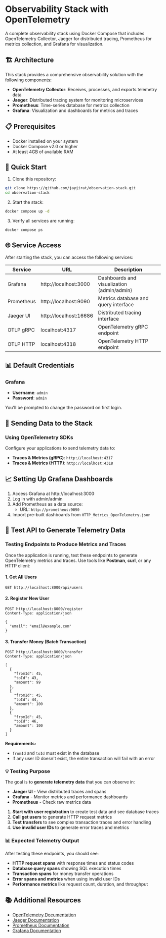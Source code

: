 # Observability Stack with OpenTelemetry

A complete observability stack using Docker Compose that includes OpenTelemetry Collector, Jaeger for distributed tracing, Prometheus for metrics collection, and Grafana for visualization.

## 🏗️ Architecture

This stack provides a comprehensive observability solution with the following components:

- **OpenTelemetry Collector**: Receives, processes, and exports telemetry data
- **Jaeger**: Distributed tracing system for monitoring microservices
- **Prometheus**: Time-series database for metrics collection
- **Grafana**: Visualization and dashboards for metrics and traces

## 📋 Prerequisites

- Docker installed on your system
- Docker Compose v2.0 or higher
- At least 4GB of available RAM

## 🚀 Quick Start

1. Clone this repository:

```bash
git clone https://github.com/jayjirat/observation-stack.git
cd observation-stack
```

2. Start the stack:

```bash
docker compose up -d
```

3. Verify all services are running:

```bash
docker compose ps
```

## 🌐 Service Access

After starting the stack, you can access the following services:

| Service    | URL                    | Description                                |
| ---------- | ---------------------- | ------------------------------------------ |
| Grafana    | http://localhost:3000  | Dashboards and visualization (admin/admin) |
| Prometheus | http://localhost:9090  | Metrics database and query interface       |
| Jaeger UI  | http://localhost:16686 | Distributed tracing interface              |
| OTLP gRPC  | localhost:4317         | OpenTelemetry gRPC endpoint                |
| OTLP HTTP  | localhost:4318         | OpenTelemetry HTTP endpoint                |

## 📊 Default Credentials

### Grafana

- **Username**: `admin`
- **Password**: `admin`

You'll be prompted to change the password on first login.

## 🔌 Sending Data to the Stack

### Using OpenTelemetry SDKs

Configure your applications to send telemetry data to:

- **Traces & Metrics (gRPC)**: `http://localhost:4317`
- **Traces & Metrics (HTTP)**: `http://localhost:4318`

## 📈 Setting Up Grafana Dashboards

1. Access Grafana at http://localhost:3000
2. Log in with admin/admin
3. Add Prometheus as a data source:
   - URL: `http://prometheus:9090`
4. Import pre-built dashboards from `HTTP_Metrics_OpenTelemetry.json`

## 🧪 Test API to Generate Telemetry Data

### Testing Endpoints to Produce Metrics and Traces

Once the application is running, test these endpoints to generate OpenTelemetry metrics and traces. Use tools like **Postman**, **curl**, or any HTTP client:

#### 1. Get All Users

```http
GET http://localhost:8000/api/users
```

#### 2. Register New User

```http
POST http://localhost:8000/register
Content-Type: application/json

{
  "email": "email@example.com"
}
```

#### 3. Transfer Money (Batch Transaction)

```http
POST http://localhost:8000/transfer
Content-Type: application/json

[
  {
    "fromId": 45,
    "toId": 43,
    "amount": 99
  },
  {
    "fromId": 45,
    "toId": 44,
    "amount": 100
  },
  {
    "fromId": 45,
    "toId": 46,
    "amount": 100
  }
]
```

**Requirements:**

- `fromId` and `toId` must exist in the database
- If any user ID doesn't exist, the entire transaction will fail with an error

### 💡 Testing Purpose

The goal is to **generate telemetry data** that you can observe in:

- **Jaeger UI** - View distributed traces and spans
- **Grafana** - Monitor metrics and performance dashboards
- **Prometheus** - Check raw metrics data

1. **Start with user registration** to create test data and see database traces
2. **Call get users** to generate HTTP request metrics
3. **Test transfers** to see complex transaction traces and error handling
4. **Use invalid user IDs** to generate error traces and metrics

### 📊 Expected Telemetry Output

After testing these endpoints, you should see:

- **HTTP request spans** with response times and status codes
- **Database query spans** showing SQL execution times
- **Transaction spans** for money transfer operations
- **Error spans and metrics** when using invalid user IDs
- **Performance metrics** like request count, duration, and throughput

## 📚 Additional Resources

- [OpenTelemetry Documentation](https://opentelemetry.io/docs/)
- [Jaeger Documentation](https://www.jaegertracing.io/docs/)
- [Prometheus Documentation](https://prometheus.io/docs/)
- [Grafana Documentation](https://grafana.com/docs/)
